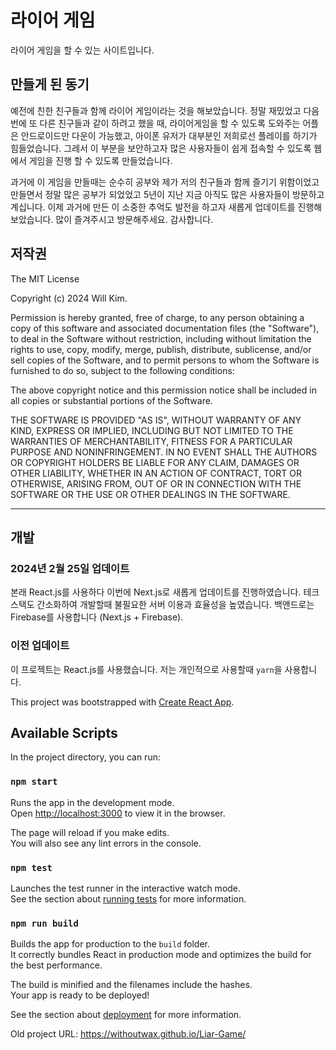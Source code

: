 # 라이어 게임

라이어 게임을 할 수 있는 사이트입니다.

## 만들게 된 동기

예전에 친한 친구들과 함께 라이어 게임이라는 것을 해보았습니다. 정말 재밌었고 다음번에 또 다른 친구들과 같이 하려고 했을 때, 라이어게임을 할 수 있도록 도와주는 어플은 안드로이드만 다운이 가능했고, 아이폰 유저가 대부분인 저희로선 플레이를 하기가 힘들었습니다. 그레서 이 부분을 보안하고자 많은 사용자들이 쉽게 접속할 수 있도록 웹에서 게임을 진행 할 수 있도록 만들었습니다.

과거에 이 게임을 만들때는 순수히 공부와 제가 저의 친구들과 함께 즐기기 위함이었고 만들면서 정말 많은 공부가 되었었고 5년이 지난 지금 아직도 많은 사용자들이 방문하고 계십니다. 이제 과거에 만든 이 소중한 추억도 발전을 하고자 새롭게 업데이트를 진행해 보았습니다. 많이 즐겨주시고 방문해주세요. 감사합니다.

## 저작권

The MIT License

Copyright (c) 2024 Will Kim.

Permission is hereby granted, free of charge, to any person obtaining a copy
of this software and associated documentation files (the "Software"), to deal
in the Software without restriction, including without limitation the rights
to use, copy, modify, merge, publish, distribute, sublicense, and/or sell
copies of the Software, and to permit persons to whom the Software is
furnished to do so, subject to the following conditions:

The above copyright notice and this permission notice shall be included in
all copies or substantial portions of the Software.

THE SOFTWARE IS PROVIDED "AS IS", WITHOUT WARRANTY OF ANY KIND, EXPRESS OR
IMPLIED, INCLUDING BUT NOT LIMITED TO THE WARRANTIES OF MERCHANTABILITY,
FITNESS FOR A PARTICULAR PURPOSE AND NONINFRINGEMENT. IN NO EVENT SHALL THE
AUTHORS OR COPYRIGHT HOLDERS BE LIABLE FOR ANY CLAIM, DAMAGES OR OTHER
LIABILITY, WHETHER IN AN ACTION OF CONTRACT, TORT OR OTHERWISE, ARISING FROM,
OUT OF OR IN CONNECTION WITH THE SOFTWARE OR THE USE OR OTHER DEALINGS IN
THE SOFTWARE.

---

## 개발

### 2024년 2월 25일 업데이트

본래 React.js를 사용하다 이번에 Next.js로 새롭게 업데이트를 진행하였습니다. 테크 스택도 간소화하여 개발할때 불필요한 서버 이용과 효율성을 높였습니다. 백앤드로는 Firebase를 사용합니다 (Next.js + Firebase).

### 이전 업데이트

이 프로젝트는 React.js를 사용했습니다. 저는 개인적으로 사용할때 `yarn`을 사용합니다.

This project was bootstrapped with [Create React App](https://github.com/facebook/create-react-app).

## Available Scripts

In the project directory, you can run:

### `npm start`

Runs the app in the development mode.  
Open [http://localhost:3000](http://localhost:3000) to view it in the browser.

The page will reload if you make edits.  
You will also see any lint errors in the console.

### `npm test`

Launches the test runner in the interactive watch mode.  
See the section about [running tests](https://facebook.github.io/create-react-app/docs/running-tests) for more information.

### `npm run build`

Builds the app for production to the `build` folder.  
It correctly bundles React in production mode and optimizes the build for the best performance.

The build is minified and the filenames include the hashes.  
Your app is ready to be deployed!

See the section about [deployment](https://facebook.github.io/create-react-app/docs/deployment) for more information.

Old project URL: https://withoutwax.github.io/Liar-Game/
